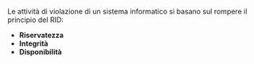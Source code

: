 Le attività di violazione di un sistema informatico si basano sul rompere il principio del RID:
- **Riservatezza**
- **Integrità**
- **Disponibilità**
